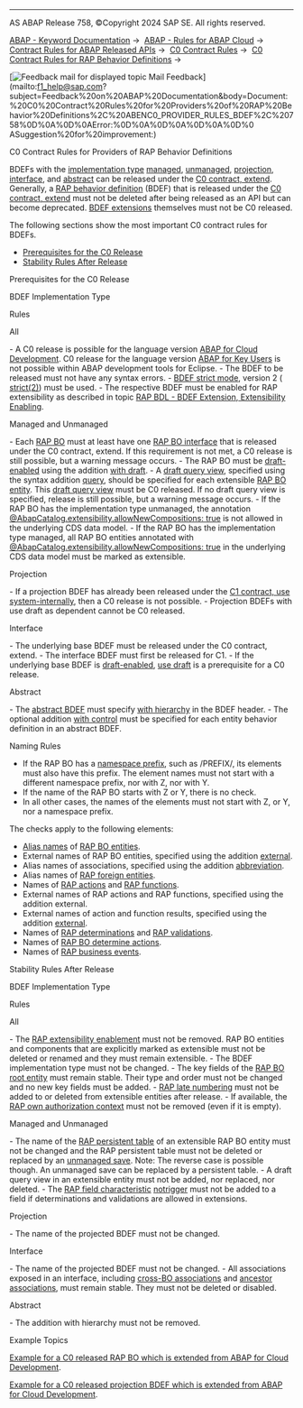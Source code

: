   

* * *

AS ABAP Release 758, ©Copyright 2024 SAP SE. All rights reserved.

[ABAP - Keyword Documentation](javascript:call_link\('abenabap.htm'\)) →  [ABAP - Rules for ABAP Cloud](javascript:call_link\('abenabap_strict_rules.htm'\)) →  [Contract Rules for ABAP Released APIs](javascript:call_link\('abenrestricted_apis.htm'\)) →  [C0 Contract Rules](javascript:call_link\('abenc0_contract_rules.htm'\)) →  [C0 Contract Rules for RAP Behavior Definitions](javascript:call_link\('abenc0_contract_rules_bdef.htm'\)) → 

 [![](Mail.gif?object=Mail.gif "Feedback mail for displayed topic") Mail Feedback](mailto:f1_help@sap.com?subject=Feedback%20on%20ABAP%20Documentation&body=Document:%20C0%20Contract%20Rules%20for%20Providers%20of%20RAP%20Behavior%20Definitions%2C%20ABENC0_PROVIDER_RULES_BDEF%2C%20758%0D%0A%0D%0AError:%0D%0A%0D%0A%0D%0A%0D%0
ASuggestion%20for%20improvement:)

C0 Contract Rules for Providers of RAP Behavior Definitions

BDEFs with the [implementation type](javascript:call_link\('abencds_bdef_impl_type_glosry.htm'\) "Glossary Entry") [managed](javascript:call_link\('abenmanaged_rap_bo_glosry.htm'\) "Glossary Entry"), [unmanaged](javascript:call_link\('abenunmanaged_rap_bo_glosry.htm'\) "Glossary Entry"), [projection](javascript:call_link\('abenrap_projection_bo_glosry.htm'\) "Glossary Entry"), [interface](javascript:call_link\('abencds_interface_bdef_glosry.htm'\) "Glossary Entry"), and [abstract](javascript:call_link\('abencds_abstract_bdef_glosry.htm'\) "Glossary Entry") can be released under the [C0 contract, extend](javascript:call_link\('abenc0_contract_glosry.htm'\) "Glossary Entry"). Generally, a [RAP behavior definition](javascript:call_link\('abencds_behavior_definition_glosry.htm'\) "Glossary Entry") (BDEF) that is released under the [C0 contract, extend](javascript:call_link\('abenc0_contract_glosry.htm'\) "Glossary Entry") must not be deleted after being released as an API but can become deprecated. [BDEF extensions](javascript:call_link\('abenrap_extension_glosry.htm'\) "Glossary Entry") themselves must not be C0 released.

The following sections show the most important C0 contract rules for BDEFs.

-   [Prerequisites for the C0 Release](#abenc0-provider-rules-bdef-1-------naming-rules---@ITOC@@ABENC0_PROVIDER_RULES_BDEF_2)
-   [Stability Rules After Release](#abenc0-provider-rules-bdef-3-------example-topics---@ITOC@@ABENC0_PROVIDER_RULES_BDEF_4)

Prerequisites for the C0 Release   

BDEF Implementation Type

Rules

All

\- A C0 release is possible for the language version [ABAP for Cloud Development](javascript:call_link\('abenabap_for_cloud_dev_glosry.htm'\) "Glossary Entry"). C0 release for the language version [ABAP for Key Users](javascript:call_link\('abenabap_for_key_users_glosry.htm'\) "Glossary Entry") is not possible within ABAP development tools for Eclipse.
\- The BDEF to be released must not have any syntax errors.
\- [BDEF strict mode](javascript:call_link\('abenrap_strict_mode_glosry.htm'\) "Glossary Entry"), version 2 ( [strict(2)](javascript:call_link\('abenbdl_strict_2.htm'\))) must be used.
\- The respective BDEF must be enabled for RAP extensibility as described in topic [RAP BDL - BDEF Extension, Extensibility Enabling](javascript:call_link\('abenbdl_extensibility_enabling.htm'\)).

Managed and Unmanaged

\- Each [RAP BO](javascript:call_link\('abenrap_bo_glosry.htm'\) "Glossary Entry") must at least have one [RAP BO interface](javascript:call_link\('abenrap_bo_interface_glosry.htm'\) "Glossary Entry") that is released under the C0 contract, extend. If this requirement is not met, a C0 release is still possible, but a warning message occurs.
\- The RAP BO must be [draft-enabled](javascript:call_link\('abenrap_draft_handling_glosry.htm'\) "Glossary Entry") using the addition [with draft](javascript:call_link\('abenbdl_with_draft.htm'\)).
\- A [draft query view](javascript:call_link\('abendraft_query_view_glosry.htm'\) "Glossary Entry"), specified using the syntax addition [query](javascript:call_link\('abenbdl_draft_query_view.htm'\)), should be specified for each extensible [RAP BO entity](javascript:call_link\('abenrap_bo_entity_glosry.htm'\) "Glossary Entry"). This [draft query view](javascript:call_link\('abendraft_query_view_glosry.htm'\) "Glossary Entry") must be C0 released. If no draft query view is specified, release is still possible, but a warning message occurs.
\- If the RAP BO has the implementation type unmanaged, the annotation [@AbapCatalog.extensibility.allowNewCompositions: true](javascript:call_link\('abencds_f1_entity_annotations.htm'\)) is not allowed in the underlying CDS data model.
\- If the RAP BO has the implementation type managed, all RAP BO entities annotated with [@AbapCatalog.extensibility.allowNewCompositions: true](javascript:call_link\('abencds_f1_entity_annotations.htm'\)) in the underlying CDS data model must be marked as extensible.

Projection

\- If a projection BDEF has already been released under the [C1 contract, use system-internally](javascript:call_link\('abenc1_contract_glosry.htm'\) "Glossary Entry"), then a C0 release is not possible.
\- Projection BDEFs with use draft as dependent cannot be C0 released.

Interface

\- The underlying base BDEF must be released under the C0 contract, extend.
\- The interface BDEF must first be released for C1.
\- If the underlying base BDEF is [draft-enabled](javascript:call_link\('abenrap_draft_handling_glosry.htm'\) "Glossary Entry"), [use draft](javascript:call_link\('abenbdl_body_interface.htm'\)) is a prerequisite for a C0 release.

Abstract

\- The [abstract BDEF](javascript:call_link\('abenbdl_abstract.htm'\)) must specify [with hierarchy](javascript:call_link\('abenbdl_bdef_abstract_header.htm'\)) in the BDEF header.
\- The optional addition [with control](abenbdl_define_beh_abstract.htm#!ABAP_ALTERNATIVE_1@1@) must be specified for each entity behavior definition in an abstract BDEF.

Naming Rules   

-   If the RAP BO has a [namespace prefix](javascript:call_link\('abenname_space_prefix_glosry.htm'\) "Glossary Entry"), such as /PREFIX/, its elements must also have this prefix. The element names must not start with a different namespace prefix, nor with Z, nor with Y.
-   If the name of the RAP BO starts with Z or Y, there is no check.
-   In all other cases, the names of the elements must not start with Z, or Y, nor a namespace prefix.

The checks apply to the following elements:

-   [Alias names](javascript:call_link\('abenalias_glosry.htm'\) "Glossary Entry") of [RAP BO entities](javascript:call_link\('abenrap_bo_entity_glosry.htm'\) "Glossary Entry").
-   External names of RAP BO entities, specified using the addition [external](javascript:call_link\('abenbdl_define_beh.htm'\)).
-   Alias names of associations, specified using the addition [abbreviation](abenbdl_association.htm#!ABAP_ADDITION_1@1@).
-   Alias names of [RAP foreign entities](javascript:call_link\('abenrap_foreign_entity_glosry.htm'\) "Glossary Entry").
-   Names of [RAP actions](javascript:call_link\('abenrap_action_glosry.htm'\) "Glossary Entry") and [RAP functions](javascript:call_link\('abenrap_function_glosry.htm'\) "Glossary Entry").
-   External names of RAP actions and RAP functions, specified using the addition external.
-   External names of action and function results, specified using the addition [external](javascript:call_link\('abenbdl_action_output_para.htm'\)).
-   Names of [RAP determinations](javascript:call_link\('abenrap_determination_glosry.htm'\) "Glossary Entry") and [RAP validations](javascript:call_link\('abenrap_validation_glosry.htm'\) "Glossary Entry").
-   Names of [RAP BO determine actions](javascript:call_link\('abenrap_bo_det_action_glosry.htm'\) "Glossary Entry").
-   Names of [RAP business events](javascript:call_link\('abenrap_entity_event_glosry.htm'\) "Glossary Entry").

Stability Rules After Release   

BDEF Implementation Type

Rules

All

\- The [RAP extensibility enablement](javascript:call_link\('abenrap_ext_enablement_glosry.htm'\) "Glossary Entry") must not be removed. RAP BO entities and components that are explicitly marked as extensible must not be deleted or renamed and they must remain extensible.
\- The BDEF implementation type must not be changed.
\- The key fields of the [RAP BO root entity](javascript:call_link\('abenrap_bo_root_entity_glosry.htm'\) "Glossary Entry") must remain stable. Their type and order must not be changed and no new key fields must be added.
\- [RAP late numbering](javascript:call_link\('abenrap_late_numbering_glosry.htm'\) "Glossary Entry") must not be added to or deleted from extensible entities after release.
\- If available, the [RAP own authorization context](javascript:call_link\('abencds_own_ac_glosry.htm'\) "Glossary Entry") must not be removed (even if it is empty).

Managed and Unmanaged

\- The name of the [RAP persistent table](javascript:call_link\('abenrap_persistent_table_glosry.htm'\) "Glossary Entry") of an extensible RAP BO entity must not be changed and the RAP persistent table must not be deleted or replaced by an [unmanaged save](javascript:call_link\('abenrap_unman_save_glosry.htm'\) "Glossary Entry").
Note: The reverse case is possible though. An unmanaged save can be replaced by a persistent table.
\- A draft query view in an extensible entity must not be added, nor replaced, nor deleted.
\- The [RAP field characteristic](javascript:call_link\('abenrap_field_char_glosry.htm'\) "Glossary Entry") [notrigger](javascript:call_link\('abenbdl_field_char.htm'\)) must not be added to a field if determinations and validations are allowed in extensions.

Projection

\- The name of the projected BDEF must not be changed.

Interface

\- The name of the projected BDEF must not be changed.
\- All associations exposed in an interface, including [cross-BO associations](javascript:call_link\('abencds_cross_bo_assoc_glosry.htm'\) "Glossary Entry") and [ancestor associations](javascript:call_link\('abenbdl_ancestor_ext.htm'\)), must remain stable. They must not be deleted or disabled.

Abstract

\- The addition with hierarchy must not be removed.

Example Topics   

[Example for a C0 released RAP BO which is extended from ABAP for Cloud Development](javascript:call_link\('abenc0_demo_rap_bo.htm'\)).

[Example for a C0 released projection BDEF which is extended from ABAP for Cloud Development](javascript:call_link\('abenc0_demo_service_proj.htm'\)).